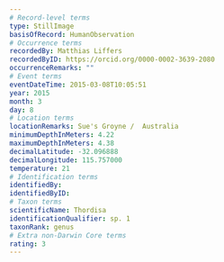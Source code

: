 ```yaml
---
# Record-level terms
type: StillImage
basisOfRecord: HumanObservation
# Occurrence terms
recordedBy: Matthias Liffers
recordedByID: https://orcid.org/0000-0002-3639-2080
occurrenceRemarks: ""
# Event terms
eventDateTime: 2015-03-08T10:05:51
year: 2015
month: 3
day: 8
# Location terms
locationRemarks: Sue's Groyne /  Australia
minimumDepthInMeters: 4.22
maximumDepthInMeters: 4.38
decimalLatitude: -32.096888
decimalLongitude: 115.757000
temperature: 21
# Identification terms
identifiedBy: 
identifiedByID: 
# Taxon terms
scientificName: Thordisa
identificationQualifier: sp. 1
taxonRank: genus
# Extra non-Darwin Core terms
rating: 3
---
```

